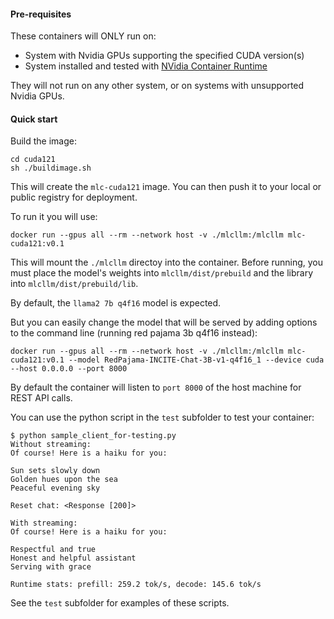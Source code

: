 #### Pre-requisites

These containers will ONLY run on:

* System with Nvidia GPUs supporting the specified CUDA version(s)
* System installed and tested with [NVidia Container Runtime](https://developer.nvidia.com/nvidia-container-runtime)

They will not run on any other system, or on systems with unsupported Nvidia GPUs.


#### Quick start

Build the image:

```
cd cuda121
sh ./buildimage.sh
```

This will create the `mlc-cuda121` image.  You can then push it to your local or public registry for deployment. 

To run it you will use:

```
docker run --gpus all --rm --network host -v ./mlcllm:/mlcllm mlc-cuda121:v0.1
```

This will mount the `./mlcllm` directoy into the container.  Before running, you must place the model's weights into `mlcllm/dist/prebuild` and the library into `mlcllm/dist/prebuild/lib`.

By default, the `llama2 7b q4f16` model is expected.

But you can easily change the model that will be served by adding options to the command line (running red pajama 3b q4f16 instead):

```
docker run --gpus all --rm --network host -v ./mlcllm:/mlcllm mlc-cuda121:v0.1 --model RedPajama-INCITE-Chat-3B-v1-q4f16_1 --device cuda --host 0.0.0.0 --port 8000
```

By default the container will listen to `port 8000` of the host machine for REST API calls.

You can use the python script in the `test` subfolder to test your container:

```
$ python sample_client_for-testing.py 
Without streaming:
Of course! Here is a haiku for you:

Sun sets slowly down
Golden hues upon the sea
Peaceful evening sky

Reset chat: <Response [200]>

With streaming:
Of course! Here is a haiku for you:

Respectful and true
Honest and helpful assistant
Serving with grace

Runtime stats: prefill: 259.2 tok/s, decode: 145.6 tok/s
```

See the `test` subfolder for examples of these scripts.


